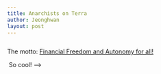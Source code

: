 ```yaml
---
title: Anarchists on Terra
author: Jeonghwan
layout: post
---
```



<a href="https://twitter.com/anarchists_nft?lang=en"><span class="image centered"><img src="{{ 'assets/images/anarchist_banner.jpg' | relative_url }}" alt="" /></span></a>

The motto: <a href="https://twitter.com/anarchists_nft?lang=en">Financial Freedom and Autonomy for all!</a>

<span class="image centered"><img src="assets/images/Anarchist_#190.jpeg" alt="" /></span>
So cool! -->
